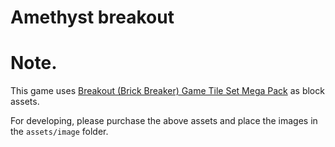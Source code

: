 # Amethyst breakout

# Note.

This game uses [Breakout (Brick Breaker) Game Tile Set Mega Pack](https://jamiecross.itch.io/breakout-brick-breaker-game-tile-set-mega-pack) as block assets.

For developing, please purchase the above assets and place the images in the `assets/image` folder.
